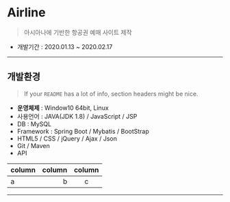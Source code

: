 
# Airline
> 아시아나에 기반한 항공권 예매 사이트 제작 
- 개발기간 : 2020.01.13 ~ 2020.02.17

---

## 개발환경
> If your `README` has a lot of info, section headers might be nice.

- **운영체제** : Window10 64bit, Linux
- 사용언어 : JAVA(JDK 1.8) / JavaScript / JSP 
- DB : MySQL
- Framework : Spring Boot / Mybatis / BootStrap
- HTML5 / CSS / jQuery / Ajax / Json
- Git / Maven
- API 

| column | column | column | 
|:-------|-------:|:------:|
|   a    |   b    |   c    |


---
